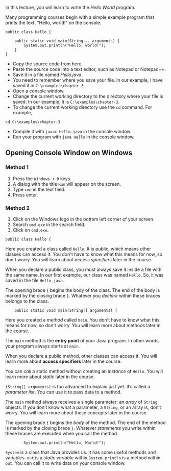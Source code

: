 In this lecture, you will learn to write the *Hello World* program.

Many programming courses begin with a simple example program that prints the text,
"Hello, world!" on the console.

```
public class Hello {

    public static void main(String... arguments) {
        System.out.println("Hello, world!");
    }
}
```

* Copy the source code from here.
* Paste the source code into a text editor, such as Notepad or Notepad++.
* Save it in a file named *Hello.java*.
* You need to remember where you save your file. In our example, I have saved it
  in `C:\examples\chapter-3`.
* Open a console window.
* Change the current working directory to the directory where your file is
   saved. In our example, it is `C:\examples\chapter-3`.
* To change the current working directory use the `cd` command. For example,
```
cd C:\examples\chapter-3
```
* Compile it with `javac Hello.java` in the console window.
* Run your program with `java Hello` in the console window.

## Opening Console Window on Windows

### Method 1

1. Press the `Windows + R` keys.
2. A dialog with the title `Run` will appear on the screen.
3. Type `cmd` in the text field.
4. Press enter.

### Method 2

1. Click on the Windows logo in the bottom left corner of your screen.
2. Search `cmd.exe` in the search field.
3. Click on `cmd.exe`.

```
public class Hello {
```

Here you created a class called `Hello`. It is public, which means other classes
can access it. You don't have to know what this means for now, so don't
worry. You will learn about *access specifiers* later in the course.

When you declare a public class, you must always save it inside a file with
the same name. In our first example, our class was named `Hello`. So, it was
saved in the file `Hello.java`.

The opening brace `{` begins the body of the class. The end of the body is
marked by the closing brace `}`. Whatever you *declare* within these braces
belongs to the class.

```
    public static void main(String[] arguments) {
```

Here you created a *method* called `main`. You don't have to know what this
means for now, so don't worry. You will learn more about methods later in
the course.

The `main` method is the **entry point** of your Java program. In other words,
your program always starts at `main`.

When you declare a public method, other classes can access it. You will learn
more about **access specifiers** later in the course.

You can *call* a static method without creating an *instance* of `Hello`. You
will learn more about *static* later in the course.

`(String[] arguments)` is too advanced to explain just yet. It’s called a
*parameter list*. You can use it to pass data to a method.

The `main` method always receives a single parameter: an *array* of `String`
objects. If you don’t know what a parameter, a `String`, or an array is, don’t
worry. You will learn more about these concepts later in the course.

The opening brace `{` begins the *body* of the method. The end of the method is
marked by the closing brace `}`. Whatever *statements* you write within these
braces are executed when you call the method.

```
        System.out.println("Hello, World!");
```

`System` is a class that Java provides us. It has some useful methods and
variables. `out` is a *static variable* within `System`. `println` is a
method within `out`. You can call it to write data on your console window.